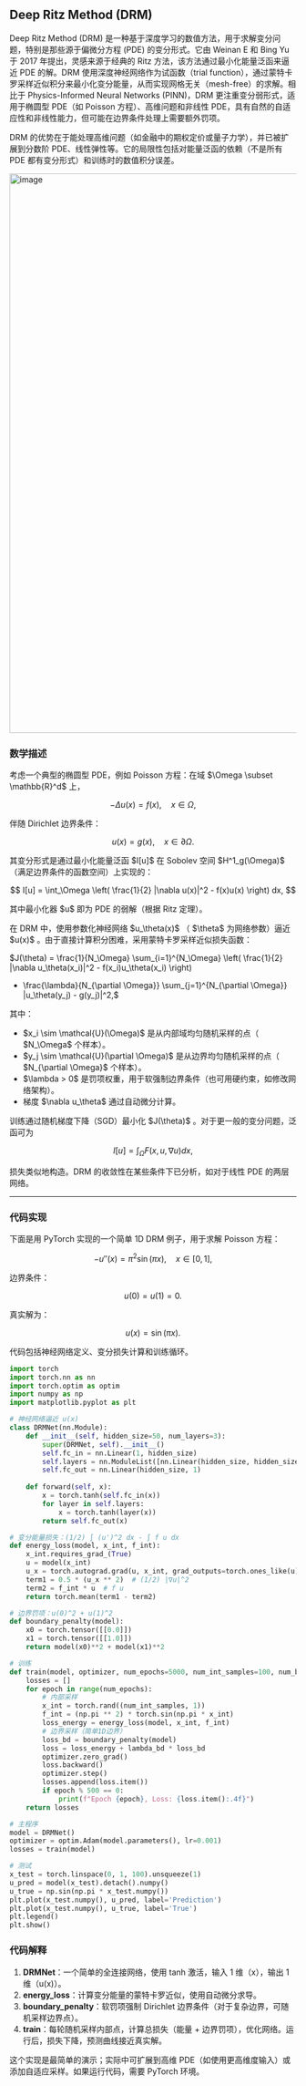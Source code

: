 ## Deep Ritz Method (DRM)
Deep Ritz Method (DRM) 是一种基于深度学习的数值方法，用于求解变分问题，特别是那些源于偏微分方程 (PDE) 的变分形式。它由 Weinan E 和 Bing Yu 于 2017 年提出，灵感来源于经典的 Ritz 方法，该方法通过最小化能量泛函来逼近 PDE 的解。DRM 使用深度神经网络作为试函数（trial function），通过蒙特卡罗采样近似积分来最小化变分能量，从而实现网格无关（mesh-free）的求解。相比于 Physics-Informed Neural Networks (PINN)，DRM 更注重变分弱形式，适用于椭圆型 PDE（如 Poisson 方程）、高维问题和非线性 PDE，具有自然的自适应性和非线性能力，但可能在边界条件处理上需要额外罚项。

DRM 的优势在于能处理高维问题（如金融中的期权定价或量子力学），并已被扩展到分数阶 PDE、线性弹性等。它的局限性包括对能量泛函的依赖（不是所有 PDE 都有变分形式）和训练时的数值积分误差。

<img width="932" height="982" alt="image" src="https://github.com/user-attachments/assets/33a8a6e4-6900-4473-9614-93f8673dfb8b" />

### 数学描述

考虑一个典型的椭圆型 PDE，例如 Poisson 方程：在域 $\Omega \subset \mathbb{R}^d\$ 上，

$$
-\Delta u(x) = f(x), \quad x \in \Omega,
$$

伴随 Dirichlet 边界条件：

$$
u(x) = g(x), \quad x \in \partial \Omega.
$$

其变分形式是通过最小化能量泛函 \$I\[u]\$ 在 Sobolev 空间 \$H^1\_g(\Omega)\$ （满足边界条件的函数空间）上实现的：

$$
I[u] = \int_\Omega \left( \frac{1}{2} |\nabla u(x)|^2 - f(x)u(x) \right) dx,
$$

其中最小化器 $u\$ 即为 PDE 的弱解（根据 Ritz 定理）。

在 DRM 中，使用参数化神经网络 $u\_\theta(x)\$ （ $\theta\$ 为网络参数）逼近 $u(x)\$ 。由于直接计算积分困难，采用蒙特卡罗采样近似损失函数：

$J(\theta) = \frac{1}{N_\Omega} \sum_{i=1}^{N_\Omega} \left( \frac{1}{2} |\nabla u_\theta(x_i)|^2 - f(x_i)u_\theta(x_i) \right) 
 +  \frac{\lambda}{N_{\partial \Omega}} \sum_{j=1}^{N_{\partial \Omega}} |u_\theta(y_j) - g(y_j)|^2,$ 

其中：

* $x\_i \sim \mathcal{U}(\Omega)\$ 是从内部域均匀随机采样的点（ $N\_\Omega\$ 个样本）。
* $y\_j \sim \mathcal{U}(\partial \Omega)\$ 是从边界均匀随机采样的点（ $N\_{\partial \Omega}\$ 个样本）。
* $\lambda > 0\$ 是罚项权重，用于软强制边界条件（也可用硬约束，如修改网络架构）。
* 梯度 $\nabla u\_\theta\$ 通过自动微分计算。

训练通过随机梯度下降（SGD）最小化 $J(\theta)\$ 。对于更一般的变分问题，泛函可为

$$
I[u] = \int_\Omega F(x, u, \nabla u) dx,
$$

损失类似地构造。DRM 的收敛性在某些条件下已分析，如对于线性 PDE 的两层网络。

---

### 代码实现

下面是用 PyTorch 实现的一个简单 1D DRM 例子，用于求解 Poisson 方程：

$$
-u''(x) = \pi^2 \sin(\pi x), \quad x \in [0,1],
$$

边界条件：

$$
u(0) = u(1) = 0.
$$

真实解为：

$$
u(x) = \sin(\pi x).
$$

代码包括神经网络定义、变分损失计算和训练循环。



```python
import torch
import torch.nn as nn
import torch.optim as optim
import numpy as np
import matplotlib.pyplot as plt

# 神经网络逼近 u(x)
class DRMNet(nn.Module):
    def __init__(self, hidden_size=50, num_layers=3):
        super(DRMNet, self).__init__()
        self.fc_in = nn.Linear(1, hidden_size)
        self.layers = nn.ModuleList([nn.Linear(hidden_size, hidden_size) for _ in range(num_layers - 1)])
        self.fc_out = nn.Linear(hidden_size, 1)
    
    def forward(self, x):
        x = torch.tanh(self.fc_in(x))
        for layer in self.layers:
            x = torch.tanh(layer(x))
        return self.fc_out(x)

# 变分能量损失：(1/2) ∫ (u')^2 dx - ∫ f u dx
def energy_loss(model, x_int, f_int):
    x_int.requires_grad_(True)
    u = model(x_int)
    u_x = torch.autograd.grad(u, x_int, grad_outputs=torch.ones_like(u), create_graph=True)[0]
    term1 = 0.5 * (u_x ** 2)  # (1/2) |∇u|^2
    term2 = f_int * u  # f u
    return torch.mean(term1 - term2)

# 边界罚项：u(0)^2 + u(1)^2
def boundary_penalty(model):
    x0 = torch.tensor([[0.0]])
    x1 = torch.tensor([[1.0]])
    return model(x0)**2 + model(x1)**2

# 训练
def train(model, optimizer, num_epochs=5000, num_int_samples=100, num_bd_samples=10, lambda_bd=10.0):
    losses = []
    for epoch in range(num_epochs):
        # 内部采样
        x_int = torch.rand((num_int_samples, 1))
        f_int = (np.pi ** 2) * torch.sin(np.pi * x_int)
        loss_energy = energy_loss(model, x_int, f_int)
        # 边界采样（简单1D边界）
        loss_bd = boundary_penalty(model)
        loss = loss_energy + lambda_bd * loss_bd
        optimizer.zero_grad()
        loss.backward()
        optimizer.step()
        losses.append(loss.item())
        if epoch % 500 == 0:
            print(f"Epoch {epoch}, Loss: {loss.item():.4f}")
    return losses

# 主程序
model = DRMNet()
optimizer = optim.Adam(model.parameters(), lr=0.001)
losses = train(model)

# 测试
x_test = torch.linspace(0, 1, 100).unsqueeze(1)
u_pred = model(x_test).detach().numpy()
u_true = np.sin(np.pi * x_test.numpy())
plt.plot(x_test.numpy(), u_pred, label='Prediction')
plt.plot(x_test.numpy(), u_true, label='True')
plt.legend()
plt.show()
```

### 代码解释
1. **DRMNet**：一个简单的全连接网络，使用 tanh 激活，输入 1 维（x），输出 1 维（u(x)）。
2. **energy_loss**：计算变分能量的蒙特卡罗近似，使用自动微分求导。
3. **boundary_penalty**：软罚项强制 Dirichlet 边界条件（对于复杂边界，可随机采样边界点）。
4. **train**：每轮随机采样内部点，计算总损失（能量 + 边界罚项），优化网络。运行后，损失下降，预测曲线接近真实解。

这个实现是最简单的演示；实际中可扩展到高维 PDE（如使用更高维度输入）或添加自适应采样。如果运行代码，需要 PyTorch 环境。

